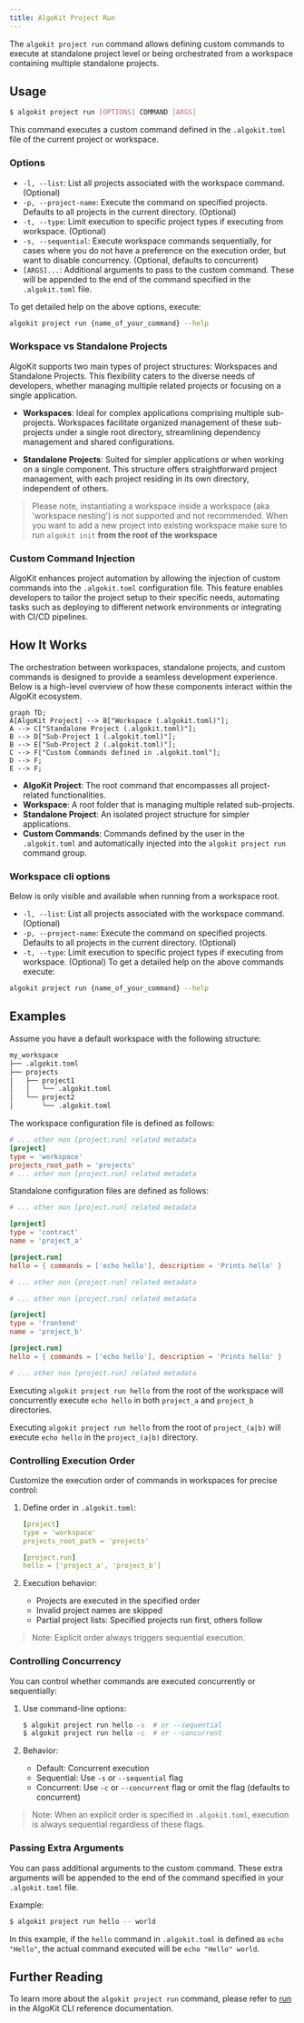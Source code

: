 ```yaml
---
title: AlgoKit Project Run
---
```

The `algokit project run` command allows defining custom commands to execute at standalone project level or being orchestrated from a workspace containing multiple standalone projects.

## Usage

```sh
$ algokit project run [OPTIONS] COMMAND [ARGS]
```

This command executes a custom command defined in the `.algokit.toml` file of the current project or workspace.

### Options

- `-l, --list`: List all projects associated with the workspace command. (Optional)
- `-p, --project-name`: Execute the command on specified projects. Defaults to all projects in the current directory. (Optional)
- `-t, --type`: Limit execution to specific project types if executing from workspace. (Optional)
- `-s, --sequential`: Execute workspace commands sequentially, for cases where you do not have a preference on the execution order, but want to disable concurrency. (Optional, defaults to concurrent)
- `[ARGS]...`: Additional arguments to pass to the custom command. These will be appended to the end of the command specified in the `.algokit.toml` file.

To get detailed help on the above options, execute:

```bash
algokit project run {name_of_your_command} --help
```

### Workspace vs Standalone Projects

AlgoKit supports two main types of project structures: Workspaces and Standalone Projects. This flexibility caters to the diverse needs of developers, whether managing multiple related projects or focusing on a single application.

- **Workspaces**: Ideal for complex applications comprising multiple sub-projects. Workspaces facilitate organized management of these sub-projects under a single root directory, streamlining dependency management and shared configurations.

- **Standalone Projects**: Suited for simpler applications or when working on a single component. This structure offers straightforward project management, with each project residing in its own directory, independent of others.

> Please note, instantiating a workspace inside a workspace (aka 'workspace nesting') is not supported and not recommended. When you want to add a new project into existing workspace make sure to run `algokit init` **from the root of the workspace**

### Custom Command Injection

AlgoKit enhances project automation by allowing the injection of custom commands into the `.algokit.toml` configuration file. This feature enables developers to tailor the project setup to their specific needs, automating tasks such as deploying to different network environments or integrating with CI/CD pipelines.

## How It Works

The orchestration between workspaces, standalone projects, and custom commands is designed to provide a seamless development experience. Below is a high-level overview of how these components interact within the AlgoKit ecosystem.

```mermaid
graph TD;
A[AlgoKit Project] --> B["Workspace (.algokit.toml)"];
A --> C["Standalone Project (.algokit.toml)"];
B --> D["Sub-Project 1 (.algokit.toml)"];
B --> E["Sub-Project 2 (.algokit.toml)"];
C --> F["Custom Commands defined in .algokit.toml"];
D --> F;
E --> F;
```

- **AlgoKit Project**: The root command that encompasses all project-related functionalities.
- **Workspace**: A root folder that is managing multiple related sub-projects.
- **Standalone Project**: An isolated project structure for simpler applications.
- **Custom Commands**: Commands defined by the user in the `.algokit.toml` and automatically injected into the `algokit project run` command group.

### Workspace cli options

Below is only visible and available when running from a workspace root.

- `-l, --list`: List all projects associated with the workspace command. (Optional)
- `-p, --project-name`: Execute the command on specified projects. Defaults to all projects in the current directory. (Optional)
- `-t, --type`: Limit execution to specific project types if executing from workspace. (Optional)
  To get a detailed help on the above commands execute:

```bash
algokit project run {name_of_your_command} --help
```

## Examples

Assume you have a default workspace with the following structure:

```bash
my_workspace
├── .algokit.toml
├── projects
│   ├── project1
│   │   └── .algokit.toml
│   └── project2
│       └── .algokit.toml
```

The workspace configuration file is defined as follows:

```toml
# ... other non [project.run] related metadata
[project]
type = 'workspace'
projects_root_path = 'projects'
# ... other non [project.run] related metadata
```

Standalone configuration files are defined as follows:

```toml
# ... other non [project.run] related metadata

[project]
type = 'contract'
name = 'project_a'

[project.run]
hello = { commands = ['echo hello'], description = 'Prints hello' }

# ... other non [project.run] related metadata
```

```toml
# ... other non [project.run] related metadata

[project]
type = 'frontend'
name = 'project_b'

[project.run]
hello = { commands = ['echo hello'], description = 'Prints hello' }

# ... other non [project.run] related metadata
```

Executing `algokit project run hello` from the root of the workspace will concurrently execute `echo hello` in both `project_a` and `project_b` directories.

Executing `algokit project run hello` from the root of `project_(a|b)` will execute `echo hello` in the `project_(a|b)` directory.

### Controlling Execution Order

Customize the execution order of commands in workspaces for precise control:

1. Define order in `.algokit.toml`:

   ```yaml
   [project]
   type = 'workspace'
   projects_root_path = 'projects'

   [project.run]
   hello = ['project_a', 'project_b']
   ```

2. Execution behavior:
   - Projects are executed in the specified order
   - Invalid project names are skipped
   - Partial project lists: Specified projects run first, others follow

> Note: Explicit order always triggers sequential execution.

### Controlling Concurrency

You can control whether commands are executed concurrently or sequentially:

1. Use command-line options:

   ```sh
   $ algokit project run hello -s  # or --sequential
   $ algokit project run hello -c  # or --concurrent
   ```

2. Behavior:
   - Default: Concurrent execution
   - Sequential: Use `-s` or `--sequential` flag
   - Concurrent: Use `-c` or `--concurrent` flag or omit the flag (defaults to concurrent)

> Note: When an explicit order is specified in `.algokit.toml`, execution is always sequential regardless of these flags.

### Passing Extra Arguments

You can pass additional arguments to the custom command. These extra arguments will be appended to the end of the command specified in your `.algokit.toml` file.

Example:

```sh
$ algokit project run hello -- world
```

In this example, if the `hello` command in `.algokit.toml` is defined as `echo "Hello"`, the actual command executed will be `echo "Hello" world`.

## Further Reading

To learn more about the `algokit project run` command, please refer to [run](../../cli/#run) in the AlgoKit CLI reference documentation.